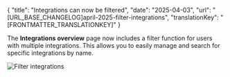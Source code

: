 {
  "title": "Integrations can now be filtered",
  "date": "2025-04-03",
  "url": "[URL_BASE_CHANGELOG]april-2025-filter-integrations",
  "translationKey": "[FRONTMATTER_TRANSLATIONKEY]"
}

The **Integrations overview** page now includes a filter function for users with multiple integrations. This allows you to easily manage and search for specific integrations by name.

![Filter integrations]([LINK_URL_1])

